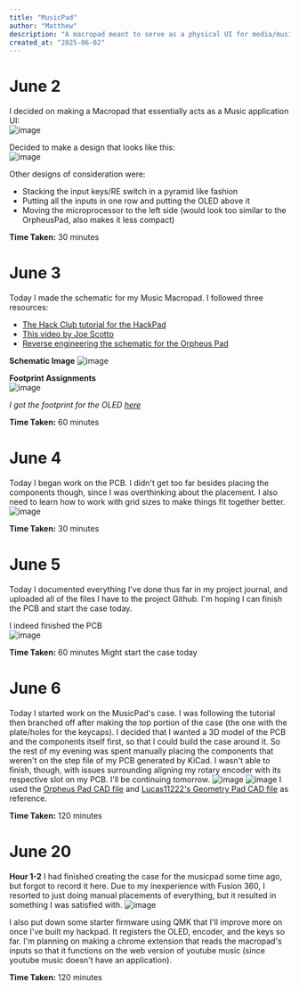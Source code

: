 ```yaml
---
title: "MusicPad"
author: "Matthew"
description: "A macropad meant to serve as a physical UI for media/music players."
created_at: "2025-06-02"
---
```


# June 2
I decided on making a Macropad that essentially acts as a Music application UI:  
![image](https://github.com/user-attachments/assets/06e0665b-bcbe-412e-9027-9a98d9f9efbf)  

Decided to make a design that looks like this:  
![image](https://github.com/user-attachments/assets/b5a20eb5-809c-49a3-bd5f-b9a7426f1cdf)

Other designs of consideration were:
- Stacking the input keys/RE switch in a pyramid like fashion
- Putting all the inputs in one row and putting the OLED above it
- Moving the microprocessor to the left side (would look too similar to the OrpheusPad, also makes it less compact)

**Time Taken:** 30 minutes

# June 3  

Today I made the schematic for my Music Macropad. I followed three resources: 
- [The Hack Club tutorial for the HackPad](https://hackpad.hackclub.com/guide)
- [This video by Joe Scotto](https://youtu.be/8WXpGTIbxlQ?si=w4RfnoGW6rKjhsWv)
- [Reverse engineering the schematic for the Orpheus Pad](https://github.com/hackclub/hackpad/tree/03a6a5542e0cffbb43e530b67994741fcccb205e/hackpads/orpheuspad/cad)

**Schematic Image**
![image](https://github.com/user-attachments/assets/6cdd27a7-b8ed-45c5-9455-fecd6251be3b)  

**Footprint Assignments**  
![image](https://github.com/user-attachments/assets/4859538e-8e53-4a58-b6bd-9c261461e549)

*I got the footprint for the OLED [here](https://github.com/joe-scotto/scottokeebs/tree/main/Extras/ScottoKicad)*

**Time Taken:** 60 minutes

# June 4

Today I began work on the PCB. I didn't get too far besides placing the components though, since I was overthinking about the placement. I also need to learn how to work with grid sizes to make things fit together better. 
![image](https://github.com/user-attachments/assets/6009464b-c9ab-493f-967d-7a83ede9bbbd)

**Time Taken:** 30 minutes

# June 5

Today I documented everything I've done thus far in my project journal, and uploaded all of the files I have to the project Github. I'm hoping I can finish the PCB and start the case today. 

I indeed finished the PCB  
![image](https://github.com/user-attachments/assets/d7c858f2-b59d-47e8-885d-a37958000385)

**Time Taken:** 60 minutes
Might start the case today 

# June 6
Today I started work on the MusicPad's case. I was following the tutorial then branched off after making the top portion of the case (the one with the plate/holes for the keycaps). I decided that I wanted a 3D model of the PCB and the components itself first, so that I could build the case around it. So the rest of my evening was spent manually placing the components that weren't on the step file of my PCB generated by KiCad. I wasn't able to finish, though, with issues surrounding aligning my rotary encoder with its respective slot on my PCB. I'll be continuing tomorrow. ![image](https://github.com/user-attachments/assets/e09b72ea-f328-43cf-bd9d-99a9d9d48b54)
![image](https://github.com/user-attachments/assets/b90ce12d-1e20-4b31-b80a-4dbc98602653)
I used the [Orpheus Pad CAD file](https://github.com/hackclub/hackpad/tree/03a6a5542e0cffbb43e530b67994741fcccb205e/hackpads/orpheuspad) and [Lucas11222's Geometry Pad CAD file](https://github.com/lucas11222/Lucas11-GeometryPad/tree/main/pcb) as reference. 

**Time Taken:** 120 minutes

# June 20
**Hour 1-2**
I had finished creating the case for the musicpad some time ago, but forgot to record it here. Due to my inexperience with Fusion 360, I resorted to just doing manual placements of everything, but it resulted in something I was satisfied with. 
![image](https://github.com/user-attachments/assets/08d67967-ceb2-4be5-9332-66e5d2ab2f2a)  

I also put down some starter firmware using QMK that I'll improve more on once I've built my hackpad. It registers the OLED, encoder, and the keys so far. I'm planning on making a chrome extension that reads the macropad's inputs so that it functions on the web version of youtube music (since youtube music doesn't have an application). 

**Time Taken:** 120 minutes
